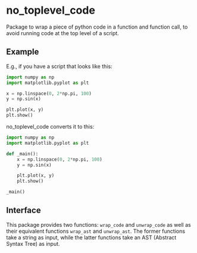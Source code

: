 
# no_toplevel_code

Package to wrap a piece of python code in a function and function call, to avoid running code at the top level of a script.

## Example

E.g., if you have a script that looks like this:

```python
import numpy as np
import matplotlib.pyplot as plt

x = np.linspace(0, 2*np.pi, 100)
y = np.sin(x)

plt.plot(x, y)
plt.show()
```

no_toplevel_code converts it to this:
    
```python
import numpy as np
import matplotlib.pyplot as plt

def _main():
    x = np.linspace(0, 2*np.pi, 100)
    y = np.sin(x)

    plt.plot(x, y)
    plt.show()

_main()
```

## Interface

This package provides two functions: `wrap_code` and `unwrap_code` as well as their equivalent functions
    `wrap_ast` and `unwrap_ast`. The former functions take a string as input, while the latter functions
    take an AST (Abstract Syntax Tree) as input.
